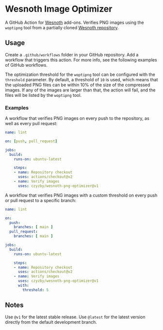 # Wesnoth Image Optimizer

A GitHub Action for [Wesnoth](https://www.wesnoth.org/) add-ons.
Verifies PNG images using the `woptipng` tool from a partially cloned
[Wesnoth repository](https://github.com/wesnoth/wesnoth).

## Usage

Create a `.github/workflows` folder in your GitHub repository.
Add a workflow that triggers this action. For more info, see
the following examples of GitHub workflows.

The optimization threshold for the `woptipng` tool can be configured
with the `threshold` parameter. By default, a threshold of `10` is used,
which means that the uploaded PNG files can be within 10% of the size
of the compressed images. If any of the images are larger than that,
the action will fail, and the files will be listed by the `woptipng` tool.

### Examples

A workflow that verifies PNG images on every push to the repository,
as well as every pull request:

```yaml
name: lint

on: [push, pull_request]

jobs:
  build:
    runs-on: ubuntu-latest

    steps:
    - name: Repository checkout
      uses: actions/checkout@v2
    - name: Verify images
      uses: czyzby/wesnoth-png-optimizer@v1
```

A workflow that verifies PNG images with a custom threshold on every push
or pull request to a specific branch:

```yaml
name: lint

on:
  push:
    branches: [ main ]
  pull_request:
    branches: [ main ]

jobs:
  build:
    runs-on: ubuntu-latest

    steps:
    - name: Repository checkout
      uses: actions/checkout@v2
    - name: Verify images
      uses: czyzby/wesnoth-png-optimizer@v1
      with:
        threshold: 5
```

## Notes

Use `@v1` for the latest stable release. Use `@latest` for the latest
version directly from the default development branch.
